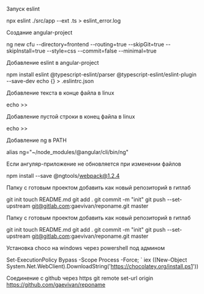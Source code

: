 Запуск eslint 

npx eslint ./src/app --ext .ts > eslint_error.log

Создание angular-project

ng new cfu --directory=frontend --routing=true --skipGit=true --skipInstall=true --style=css --commit=false --minimal=true

Добавление eslint в angular-project

npm install eslint @typescript-eslint/parser @typescript-eslint/eslint-plugin --save-dev
echo {} > .eslintrc.json

Добавление текста в конце файла в linux

echo <text> >> <filename>

Добавление пустой строки в конец файла в linux

echo >> <filename>

Добавление ng в PATH

alias ng="~/node_modules/@angular/cli/bin/ng"

Если ангуляр-приложение не обновляется при изменении файлов

npm install --save @ngtools/webpack@1.2.4

Папку с готовым проектом добавить как новый репозиторий в гитлаб

git init 
touch README.md 
git add . 
git commit -m "init" 
git push --set-upstream git@gitlab.com:gaevivan/reponame.git master

Папку с готовым проектом добавить как новый репозиторий в гитлаб

git init 
touch README.md 
git add . 
git commit -m "init" 
git push --set-upstream git@gitlab.com:gaevivan/reponame.git master

Установка choco на windows через powershell под админом

Set-ExecutionPolicy Bypass -Scope Process -Force; `
  iex ((New-Object System.Net.WebClient).DownloadString('https://chocolatey.org/install.ps1'))

Соединение с github через https
git remote set-url origin https://github.com/gaevivan/reponame
